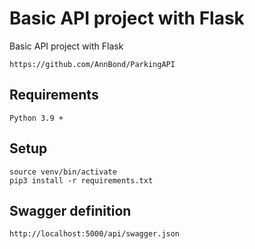 # Basic API project with Flask


Basic API project with Flask
```
https://github.com/AnnBond/ParkingAPI
```
## Requirements

```
Python 3.9 +
```

## Setup
```
source venv/bin/activate
pip3 install -r requirements.txt
```

## Swagger definition
```
http://localhost:5000/api/swagger.json
```